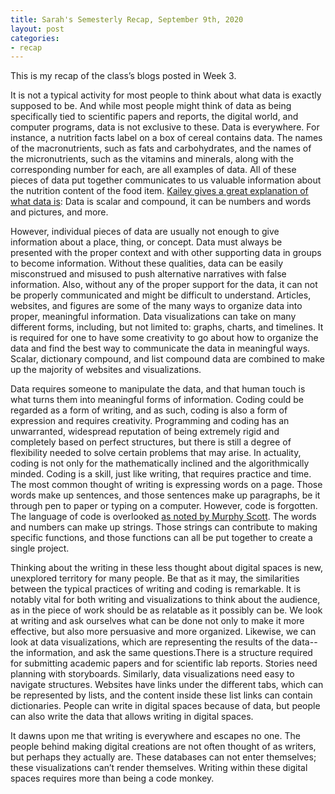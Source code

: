 ```yaml
---
title: Sarah's Semesterly Recap, September 9th, 2020
layout: post
categories:
- recap
---
```

This is my recap of the class’s blogs posted in Week 3. 

It is not a typical activity for most people to think about what data is exactly supposed to be. And while most people might think of data as being specifically tied to scientific papers and reports, the digital world, and computer programs, data is not exclusive to these. Data is everywhere. For instance, a nutrition facts label on a box of cereal contains data. The names of the macronutrients,  such as fats and carbohydrates, and the names of the micronutrients, such as the vitamins and minerals, along with the corresponding number for each, are all examples of data. All of these pieces of data put together communicates to us valuable information about the nutrition content of the food item. [Kailey gives a great explanation of what data is](https://kmaclin17.github.io/2020/09/04/slug.html): Data is scalar and compound, it can be numbers and words and pictures, and more.

However, individual pieces of data are usually not enough to give information about a place, thing, or concept. Data must always be presented with the proper context and with other supporting data in groups to become information. Without these qualities, data can be easily misconstrued and misused to push alternative narratives with false information. Also, without any of the proper support for the data, it can not be properly communicated and might be difficult to understand. Articles, websites, and figures are some of the many ways to organize data into proper, meaningful information. Data visualizations can take on many different forms, including, but not limited to: graphs, charts, and timelines. It is required for one to have some creativity to go about how to organize the data and find the best way to communicate the data in meaningful ways. Scalar, dictionary compound, and list compound data are combined to make up the majority of websites and visualizations.

Data requires someone to manipulate the data, and that human touch is what turns them into meaningful forms of information. Coding could be regarded as a form of writing, and as such, coding is also a form of expression and requires creativity. Programming and coding has an unwarranted, widespread reputation of being extremely rigid and completely based on perfect structures, but there is still a degree of flexibility needed to solve certain problems that may arise. In actuality, coding is not only for the mathematically inclined and the algorithmically minded. Coding is a skill, just like writing, that requires practice and time. The most common thought of writing is expressing words on a page. Those words make up sentences, and those sentences make up paragraphs, be it through pen to paper or typing on a computer. However, code is forgotten. The language of code is overlooked [as noted by Murphy Scott](https://murphyscott.github.io/2020/09/02/what-is-data.html).  The words and numbers can make up strings. Those strings can contribute to making specific functions, and those functions can all be put together to create a single project.

Thinking about the writing in these less thought about digital spaces is new, unexplored territory for many people. Be that as it may, the similarities between the typical practices of writing and coding is remarkable. It is notably vital for both writing and visualizations to think about the audience, as in the piece of work should be as relatable as it possibly can be. We look at writing and ask ourselves what can be done not only to make it more effective, but also more persuasive and more organized. Likewise, we can look at data visualizations, which are representing the results of the data-- the information, and ask the same questions.There is a structure required for submitting academic papers and for scientific lab reports. Stories need planning with storyboards. Similarly, data visualizations need easy to navigate structures. Websites have links under the different tabs, which can be represented by lists, and the content inside these list links can contain dictionaries. People can write in digital spaces because of data, but people can also write the data that allows writing in digital spaces.  

It dawns upon me that writing is everywhere and escapes no one. The people behind making digital creations are not often thought of as writers, but perhaps they actually are. These databases can not enter themselves; these visualizations can’t render themselves. Writing within these digital spaces requires more than being a code monkey. 

